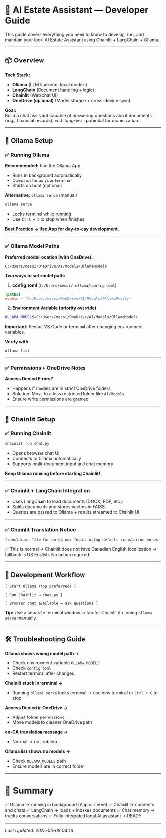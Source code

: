 
# 🏡 AI Estate Assistant — Developer Guide

This guide covers everything you need to know to develop, run, and maintain your local AI Estate Assistant using Chainlit + LangChain + Ollama.

---

## 📦 Overview

**Tech Stack:**

- **Ollama** (LLM backend, local models)
- **LangChain** (Document handling + logic)
- **Chainlit** (Web chat UI)
- **OneDrive (optional)** (Model storage + cross-device sync)

**Goal:**  
Build a chat assistant capable of answering questions about documents (e.g., financial records), with long-term potential for monetization.

---

## 🧠 Ollama Setup

### ✅ Running Ollama

**Recommended:** Use the Ollama App

- Runs in background automatically
- Does not tie up your terminal
- Starts on boot (optional)

**Alternative:** `ollama serve` (manual)

```bash
ollama serve
```

- Locks terminal while running
- Use `Ctrl + C` to stop when finished

**Best Practice → Use App for day-to-day development.**

---

### ✅ Ollama Model Paths

**Preferred model location (with OneDrive):**

```
C:/Users/messi/OneDrive/AI/Models/OllamaModels
```

**Two ways to set model path:**

1. **config.toml** (`C:/Users/messi/.ollama/config.toml`)

```toml
[paths]
models = "C:/Users/messi/OneDrive/AI/Models/OllamaModels"
```

2. **Environment Variable (priority override)**

```bash
OLLAMA_MODELS=C:/Users/messi/OneDrive/AI/Models/OllamaModels
```

**Important:** Restart VS Code or terminal after changing environment variables.

**Verify with:**

```bash
ollama list
```

---

### ✅ Permissions + OneDrive Notes

**Access Denied Errors?**

- Happens if models are in strict OneDrive folders
- Solution: Move to a less restricted folder like `AI/Models`
- Ensure write permissions are granted

---

## 🧩 Chainlit Setup

### ✅ Running Chainlit

```bash
chainlit run chat.py
```

- Opens browser chat UI
- Connects to Ollama automatically
- Supports multi-document input and chat memory

**Keep Ollama running before starting Chainlit!**

---

### ✅ Chainlit + LangChain Integration

- Uses LangChain to load documents (DOCX, PDF, etc.)
- Splits documents and stores vectors in FAISS
- Queries are passed to Ollama + results streamed to Chainlit UI

---

### ✅ Chainlit Translation Notice

```
Translation file for en-CA not found. Using default translation en-US.
```

✅ This is normal → Chainlit does not have Canadian English localization → fallback is US English. No action required.

---

## 🚦 Development Workflow

```
[ Start Ollama (App preferred) ]
        ↓
[ Run Chainlit → chat.py ]
        ↓
[ Browser chat available → ask questions ]
```

**Tip:** Use a separate terminal window or tab for Chainlit if running `ollama serve` manually.

---

## 🛠️ Troubleshooting Guide

**Ollama shows wrong model path →**
- Check environment variable `OLLAMA_MODELS`
- Check `config.toml`
- Restart terminal after changes

**Chainlit stuck in terminal →**
- Running `ollama serve` locks terminal → use new terminal or `Ctrl + C` to stop

**Access Denied in OneDrive →**
- Adjust folder permissions
- Move models to cleaner OneDrive path

**en-CA translation message →**
- Normal → no problem

**Ollama list shows no models →**
- Check `OLLAMA_MODELS` path
- Ensure models are in correct folder

---

# 🎉 Summary

✅ Ollama → running in background (App or serve)
✅ Chainlit → connects and chats
✅ LangChain → loads + indexes documents
✅ Chat memory → tracks conversations
✅ Fully integrated local AI assistant → READY

---

_Last Updated: 2025-05-08 04:16_
